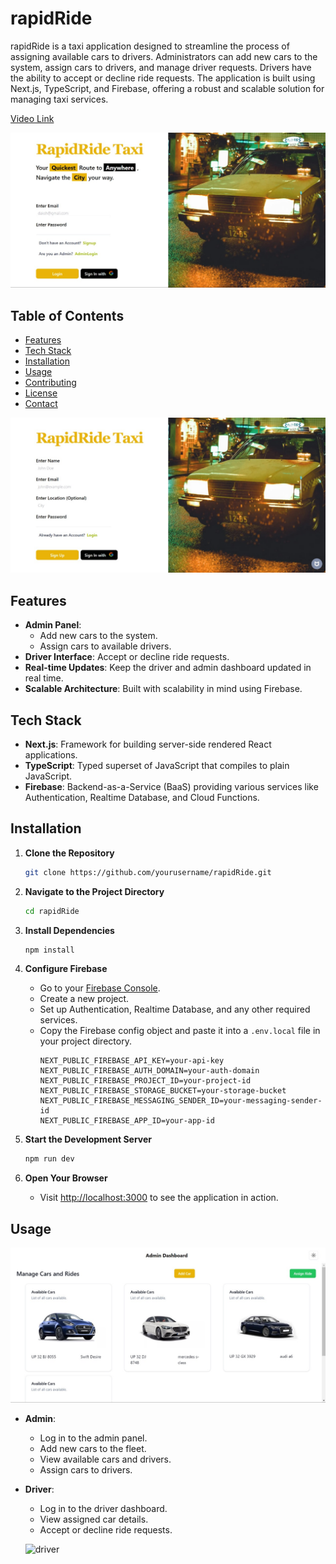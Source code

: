 # rapidRide

rapidRide is a taxi application designed to streamline the process of assigning available cars to drivers. Administrators can add new cars to the system, assign cars to drivers, and manage driver requests. Drivers have the ability to accept or decline ride requests. The application is built using Next.js, TypeScript, and Firebase, offering a robust and scalable solution for managing taxi services.

[Video Link](https://drive.google.com/drive/folders/1UDBGEEKjhfaYuz-BEL2ZDL371nqo5Ya1?usp=sharing)

![Login](./login.jpeg)

## Table of Contents

- [Features](#features)
- [Tech Stack](#tech-stack)
- [Installation](#installation)
- [Usage](#usage)
- [Contributing](#contributing)
- [License](#license)
- [Contact](#contact)


![Signup](./signup.jpeg)

## Features

- **Admin Panel**:
  - Add new cars to the system.
  - Assign cars to available drivers.
- **Driver Interface**: Accept or decline ride requests.
- **Real-time Updates**: Keep the driver and admin dashboard updated in real time.
- **Scalable Architecture**: Built with scalability in mind using Firebase.

## Tech Stack

- **Next.js**: Framework for building server-side rendered React applications.
- **TypeScript**: Typed superset of JavaScript that compiles to plain JavaScript.
- **Firebase**: Backend-as-a-Service (BaaS) providing various services like Authentication, Realtime Database, and Cloud Functions.

## Installation

1. **Clone the Repository**
   ```bash
   git clone https://github.com/yourusername/rapidRide.git
   ```

2. **Navigate to the Project Directory**
   ```bash
   cd rapidRide
   ```

3. **Install Dependencies**
   ```bash
   npm install
   ```

4. **Configure Firebase**
   - Go to your [Firebase Console](https://console.firebase.google.com/).
   - Create a new project.
   - Set up Authentication, Realtime Database, and any other required services.
   - Copy the Firebase config object and paste it into a `.env.local` file in your project directory.
     ```env
     NEXT_PUBLIC_FIREBASE_API_KEY=your-api-key
     NEXT_PUBLIC_FIREBASE_AUTH_DOMAIN=your-auth-domain
     NEXT_PUBLIC_FIREBASE_PROJECT_ID=your-project-id
     NEXT_PUBLIC_FIREBASE_STORAGE_BUCKET=your-storage-bucket
     NEXT_PUBLIC_FIREBASE_MESSAGING_SENDER_ID=your-messaging-sender-id
     NEXT_PUBLIC_FIREBASE_APP_ID=your-app-id
     ```

5. **Start the Development Server**
   ```bash
   npm run dev
   ```

6. **Open Your Browser**
   - Visit [http://localhost:3000](http://localhost:3000) to see the application in action.

## Usage

![admin](./adminDashboard.jpeg)

- **Admin**:
  - Log in to the admin panel.
  - Add new cars to the fleet.
  - View available cars and drivers.
  - Assign cars to drivers.

- **Driver**:
  - Log in to the driver dashboard.
  - View assigned car details.
  - Accept or decline ride requests.

  ![driver](./driverDashboard.jpegs)